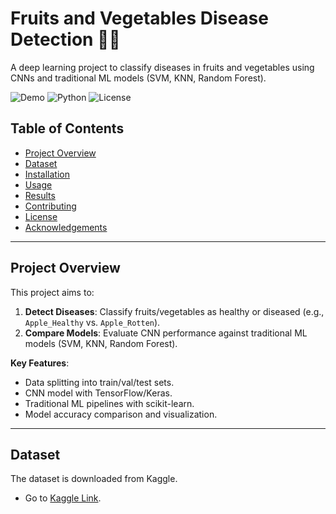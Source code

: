 # Fruits and Vegetables Disease Detection 🍎🥦

A deep learning project to classify diseases in fruits and vegetables using CNNs and traditional ML models (SVM, KNN, Random Forest).

![Demo](https://img.shields.io/badge/Status-Active-brightgreen) ![Python](https://img.shields.io/badge/Python-3.8%2B-blue) ![License](https://img.shields.io/badge/License-MIT-orange)

## Table of Contents
- [Project Overview](#project-overview)
- [Dataset](#dataset)
- [Installation](#installation)
- [Usage](#usage)
- [Results](#results)
- [Contributing](#contributing)
- [License](#license)
- [Acknowledgements](#acknowledgements)

---

## Project Overview
This project aims to:
1. **Detect Diseases**: Classify fruits/vegetables as healthy or diseased (e.g., `Apple_Healthy` vs. `Apple_Rotten`).
2. **Compare Models**: Evaluate CNN performance against traditional ML models (SVM, KNN, Random Forest).

**Key Features**:
- Data splitting into train/val/test sets.
- CNN model with TensorFlow/Keras.
- Traditional ML pipelines with scikit-learn.
- Model accuracy comparison and visualization.

---

## Dataset
The dataset is downloaded from Kaggle.  
- Go to [Kaggle Link](https://www.kaggle.com/datasets/muhammad0subhan/fruit-and-vegetable-disease-healthy-vs-rotten?resource=download).